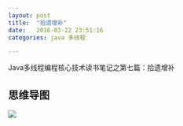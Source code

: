```yaml
---
layout: post
title:  "拾遗增补"
date:   2016-03-22 23:51:16
categories: java 多线程

---
```


Java多线程编程核心技术读书笔记之第七篇：拾遗增补

## 思维导图
![](http://7xt310.com1.z0.glb.clouddn.com/%E6%8B%BE%E9%81%97%E5%A2%9E%E8%A1%A5.png)

